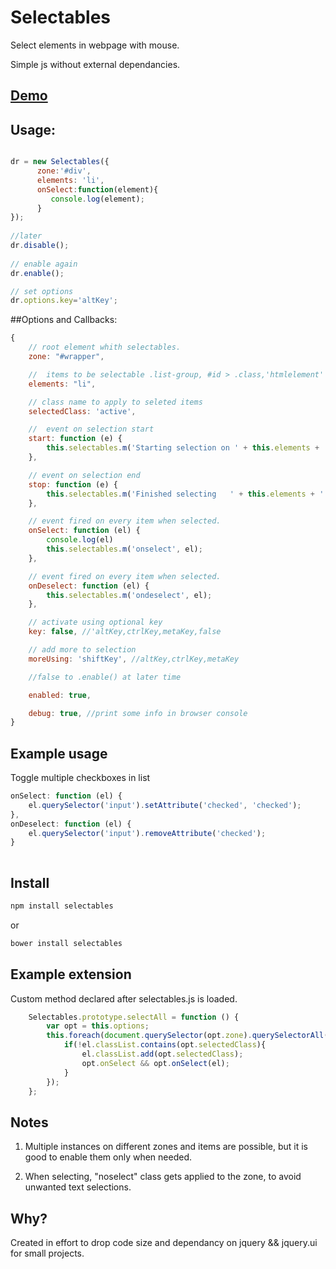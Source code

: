 # Selectables

Select elements in webpage with mouse.

Simple js without external dependancies. 


## <a href="https://jsfiddle.net/ovzxm6mt/54/" target="_blank">Demo</a>

## Usage:

```js 

dr = new Selectables({
      zone:'#div',
      elements: 'li',     
      onSelect:function(element){
         console.log(element);
      }
});
  
//later
dr.disable();
 
// enable again
dr.enable();

// set options
dr.options.key='altKey';

```
##Options and Callbacks:

```js
{
    // root element whith selectables.
    zone: "#wrapper",

    //  items to be selectable .list-group, #id > .class,'htmlelement' - valid querySelectorAll
    elements: "li",

    // class name to apply to seleted items        
    selectedClass: 'active',

    //  event on selection start        
    start: function (e) {
        this.selectables.m('Starting selection on ' + this.elements + ' in ' + this.zone);
    },

    // event on selection end        
    stop: function (e) {
        this.selectables.m('Finished selecting   ' + this.elements + ' in ' + this.zone);
    },

    // event fired on every item when selected.
    onSelect: function (el) {
        console.log(el)
        this.selectables.m('onselect', el);
    },

    // event fired on every item when selected.
    onDeselect: function (el) {
        this.selectables.m('ondeselect', el);
    },

    // activate using optional key
    key: false, //'altKey,ctrlKey,metaKey,false   

    // add more to selection
    moreUsing: 'shiftKey', //altKey,ctrlKey,metaKey

    //false to .enable() at later time   

    enabled: true,

    debug: true, //print some info in browser console
}
```
## Example usage

Toggle multiple  checkboxes in list

```js
onSelect: function (el) {
    el.querySelector('input').setAttribute('checked', 'checked');
},
onDeselect: function (el) {
    el.querySelector('input').removeAttribute('checked');
}
                    
```
## Install
```sh
npm install selectables
```
or
```sh
bower install selectables 
```

## Example extension

Custom method declared after selectables.js is loaded.

```js
    Selectables.prototype.selectAll = function () {
        var opt = this.options;
        this.foreach(document.querySelector(opt.zone).querySelectorAll(opt.elements), function (el) {
            if(!el.classList.contains(opt.selectedClass){
                el.classList.add(opt.selectedClass);
                opt.onSelect && opt.onSelect(el);
            }   
        });
    };
```

## Notes

1. Multiple instances on different zones and items are possible, but it is good to enable them only when needed.
 
2. When selecting, "noselect" class  gets applied  to the zone, to avoid unwanted text selections.
 


## Why?
Created in effort to drop code size and dependancy on jquery && jquery.ui for small projects.